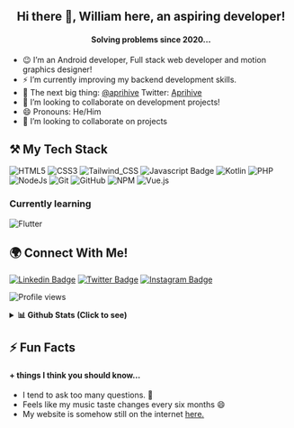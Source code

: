 ## <div align="center">Hi there 👋, William here, an aspiring developer!<div>
#### <div align="center">Solving problems since 2020...<div>


- 😉 I’m an Android developer, Full stack web developer and motion graphics designer!
- ⚡ I’m currently improving my backend development skills.
- 🌱 The next big thing: <a href="https://www.github.com/aprihive">@aprihive</a> Twitter: <a href="https://www.twiiter.com/aprihiveapp">Aprihive</a>
- 👯 I’m looking to collaborate on development projects!
- 😄 Pronouns: He/Him
- 🤔 I’m looking to collaborate on projects
<!--- 💬 Ask me about ...--> 


## ⚒ My Tech Stack
![HTML5](https://img.shields.io/badge/html5-%23E34F26.svg?style=for-the-badge&logo=html5&logoColor=white)
![CSS3](https://img.shields.io/badge/css3-%231572B6.svg?style=for-the-badge&logo=css3&logoColor=white)
![Tailwind_CSS](https://img.shields.io/badge/Tailwind_CSS-38B2AC?style=for-the-badge&logo=tailwind-css&logoColor=white)
![Javascript Badge](https://img.shields.io/badge/-Javascript-F0DB4F?style=for-the-badge&labelColor=F0DB4F&logo=javascript&logoColor=black)
![Kotlin](https://img.shields.io/badge/Kotlin-f26291?style=for-the-badge&logo=kotlin&logoColor=white)
![PHP](https://img.shields.io/badge/php-7175aa?style=for-the-badge&logo=php&logoColor=white)
![NodeJs](https://img.shields.io/badge/NodeJs-ffffff?style=for-the-badge&logo=Node.js&logoColor=6b9f5c)
![Git](https://img.shields.io/badge/git-%23F05033.svg?style=for-the-badge&logo=git&logoColor=white)
![GitHub](https://img.shields.io/badge/github-%23121011.svg?style=for-the-badge&logo=github&logoColor=white)
![NPM](https://img.shields.io/badge/NPM-%23000000.svg?style=for-the-badge&logo=npm&logoColor=white)
![Vue.js](https://img.shields.io/badge/Vue-41b883?style=for-the-badge&logo=vue.js&logoColor=white)

### Currently learning
![Flutter](https://img.shields.io/badge/Flutter-%231572B6?style=for-the-badge&logo=flutter&logoColor=white)


<!--![Python](https://img.shields.io/badge/python-3670A0?style=for-the-badge&logo=python&logoColor=ffdd54)-->
<!--![Django](https://img.shields.io/badge/django-%23092E20.svg?style=for-the-badge&logo=django&logoColor=white)-->

## 🌍 Connect With Me!
[![Linkedin Badge](https://img.shields.io/badge/-Jesulonimii-0e76a8?style=flat&labelColor=0e76a8&logo=linkedin&logoColor=white)](https://www.linkedin.com/in/jesulonimii)
[![Twitter Badge](https://img.shields.io/badge/-@jesulonimii-1ca0f1?style=flat&labelColor=1ca0f1&logo=twitter&logoColor=white)](https://twitter.com/jesulonimii)
[![Instagram Badge](https://img.shields.io/badge/-@jesulonimii-e84393?style=flat&labelColor=e84393&logo=instagram&logoColor=white)](https://instagram.com/jesulonimii)


![Profile views](https://gpvc.arturio.dev/jesulonimii)

<details>
  <summary>
   <b>📊 Github Stats (Click to see)</b></summary>
    </br> </br>
  <img src="https://github-readme-stats.vercel.app/api?username=jesulonimii&count_private=true&show_icons=true&include_all_commits=true" alt="Jesulonimii | Stats" />
  <img src="https://cheesits456-readme-stats.vercel.app/api/top-langs?username=jesulonimii&layout=compact&hide=smarty" alt="Jesulonimii | Languages" />
  <img align="center" src="https://github-readme-streak-stats.herokuapp.com/?user=jesulonimii&" alt="Jesulonimii | Streak" />

</details>

## ⚡ Fun Facts
####  + things I think you should know...
- I tend to ask too many questions. 🌚
- Feels like my music taste changes every six months 😄
- My website is somehow still on the internet <a href="http://willcode.xtgem.com">here.</a>
